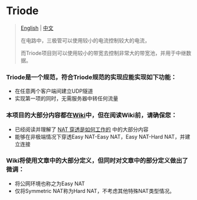 # Triode
> <a href="README_EN.MD">English</a> | <a href="README.MD">中文</a>
>
> 在电路中，三极管可以使用较小的电流控制较大的电流，
> 
> 而Triode项目则可以使用较小的带宽去控制非常大的带宽池，并用于中继数据。

### Triode是一个规范，符合Triode规范的实现应能实现如下功能：

* 在任意两个客户端间建立UDP隧道
* 实现第一项的同时，无需服务器中转任何流量

### 本项目的大部分内容都在[Wiki](https://github.com/Xor7Studio/Triode/wiki)中，但在阅读Wiki前，请确保您：
* 已经阅读并理解了 [NAT 穿透是如何工作的](https://arthurchiao.art/blog/how-nat-traversal-works-zh/) 中的大部分内容
* 能够在非极端情况下穿透Easy NAT-Easy NAT，Easy NAT-Hard NAT，并建立连接

### Wiki将使用文章中的大部分定义，但同时对文章中的部分定义做出了微调：
* 将公网环境也称之为Easy NAT
* 仅将Symmetric NAT称为Hard NAT，不考虑其他特殊NAT类型情况。
